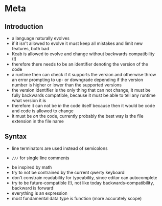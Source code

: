 # Meta



## Introduction

- a language naturally evolves
- if it isn't allowed to evolve it must keep all mistakes and limit new features, both bad
- Kcab is allowed to evolve and change without backwards compatibility (!)
- therefore there needs to be an identifier denoting the version of the code
- a runtime then can check if it supports the version and otherwise throw an error prompting to up- or downgrade depending if the version number is higher or lower than the supported versions
- the version identifier is the only thing that can not change, it must be fully backwards compatible, because it must be able to tell any runtime what version it is
- therefore it can not be *in* the code itself because then it would be code and code is allowed to change
- it must be *on* the code, currently probably the best way is the file extension in the file name



## Syntax

- line terminators are used instead of semicolons
<!-- todo: what if lines get too long? Just visually wrap in editor or allow multiple lines? -->
- `///` for single line comments
<!-- todo: what symbols are used by language? Find minimal symbols. Allow rest to be used for names, e.g. could use `+` as name of function (operator) or any Unicode character -->
- be inspired by math
- try to not be contrained by the current qwerty keyboard
- don't constrain readability for typeability, since editor can autocomplete
- try to be future-compatible (!), not like today backwards-compatibility, backward is forward
- everything is an expression
- most fundamental data type is function (more accurately scope)